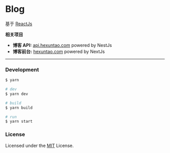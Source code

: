 <br />

# Blog

基于 [ReactJs](https://github.com/reactjs/reactjs.org)

**相关项目**

- **博客 API:** [api.hexuntao.com](https://github.com/hexuntao/api.hexuntao.com) powered by NestJs
- **博客前台:** [hexuntao.com](https://github.com/hexuntao/hexuntao.com) powered by NextJs

---

### Development

```bash
$ yarn

# dev
$ yarn dev

# build
$ yarn build

# run
$ yarn start
```

### License

Licensed under the [MIT](/LICENSE) License.

